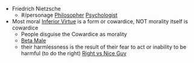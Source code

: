 - Friedrich Nietzsche
    - #/personage [Philosopher]() [Psychologist]()
- Most moral [Inferior Virtue]() is a form or cowardice, NOT morality itself is cowardice
    - People disguise the Cowardice as morality
    - [Beta Male]()
    - their harmlessness is the result of their fear to act or inability to be harmful (to do the right) [Right vs Nice Guy]()
